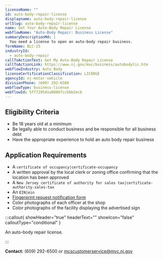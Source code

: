 ```yaml
---
licenseName: ""
id: auto-body-repair-license
displayname: auto-body-repair-license
urlSlug: auto-body-repair-license
name: Get Your Auto-Body Repair License
webflowName: "Auto-Body Repair: Business License"
summaryDescriptionMd: |
  You need a license to open an auto-body repair business.
formName: BLC-25
industryId:
  - auto-body-repair
callToActionText: Get My Auto-Body Repair License
callToActionLink: https://www.nj.gov/mvc/business/autobodylic.htm
webflowIndustry: Auto Body
licenseCertificationClassification: LICENSE
agencyId: nj-motor-vehicle
divisionPhone: (609) 292-6500
webflowType: business-license
webflowId: 5f7729541a08097ccbbb2ecb
---
```


## Eligibility Criteria

- Be 18 years old at a minimum
- Be legally able to conduct business and be responsible for all business debt
- Have the appropriate experience to hold an auto body repair business

## Application Requirements

- A `certificate of occupancy|certificate-occupancy`
- A written approval by the local clerk or zoning office confirming that the location has been approved
- A `New Jersey certificate of authority for sales tax|certificate-authority-sales-tax`
- An `EIN|ein`
- [Fingerprint request notification form](https://www.state.nj.us/mvcbiz/pdf/Business_Licenses/Fingerprint_Request_Notification_Form.pdf)
- Color photographs of each officer at the shop
- Color photographs of the facility displaying the advertised sign

:::callout{ showHeader="true" headerText="" showIcon="false" calloutType="conditional" }

An auto-body repair license.

:::

**Contact:** (609) 292-6500 or mcscustomerservice@mvc.nj.gov
